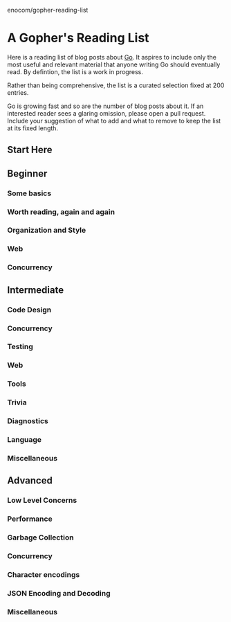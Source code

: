 enocom/gopher-reading-list

# A Gopher's Reading List

Here is a reading list of blog posts about [Go](https://golang.org/). It aspires to include only the most useful and relevant material that anyone writing Go should eventually read. By defintion, the list is a work in progress.

Rather than being comprehensive, the list is a curated selection fixed at 200 entries.

Go is growing fast and so are the number of blog posts about it. If an interested reader sees a glaring omission, please open a pull request. Include your suggestion of what to add and what to remove to keep the list at its fixed length.

## Start Here

## Beginner

### Some basics

### Worth reading, again and again

### Organization and Style

### Web

### Concurrency

## Intermediate

### Code Design

### Concurrency

### Testing

### Web

### Tools

### Trivia

### Diagnostics

### Language

### Miscellaneous

## Advanced

### Low Level Concerns

### Performance

### Garbage Collection

### Concurrency

### Character encodings

### JSON Encoding and Decoding

### Miscellaneous